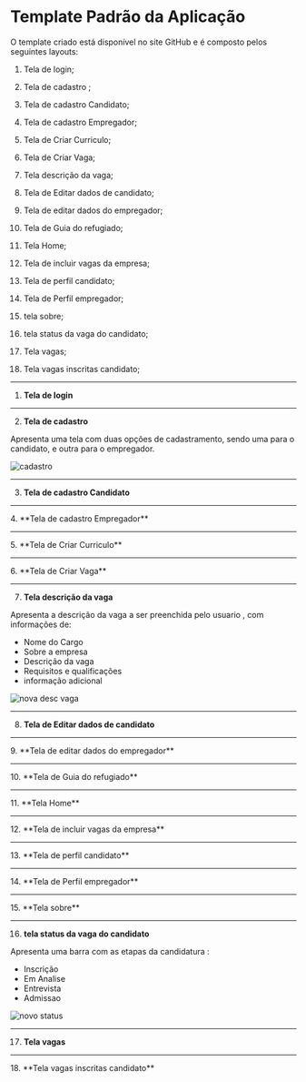 # Template Padrão da Aplicação



O template criado está disponível no site GitHub e é composto pelos seguintes layouts:

1. Tela de login;  

2. Tela de cadastro ;

3. Tela de cadastro Candidato; 

4. Tela de cadastro Empregador;

5. Tela de Criar Curriculo;

6. Tela de Criar Vaga;

7. Tela descrição da vaga; 

8. Tela de Editar dados de candidato;

9. Tela de editar dados do empregador;

10. Tela de Guia do refugiado; 

11. Tela Home;

12. Tela de incluir vagas da empresa;

13. Tela de perfil candidato;
  
14. Tela de Perfil empregador;
 
15. tela sobre;
 
16. tela status da vaga do candidato;
 
17. Tela vagas;

18. Tela vagas inscritas candidato;
<Hr>

1. **Tela de login**

<Hr>

2. **Tela de cadastro**

Apresenta uma tela com duas opções de cadastramento, sendo uma para o candidato, e outra para o empregador.
   
![cadastro](https://github.com/user-attachments/assets/924eda72-d426-4533-a9b2-a4e9703dcf3a)
   
<Hr>

3. **Tela de cadastro Candidato**
<Hr>
4. **Tela de cadastro Empregador**
<Hr>
5. **Tela de Criar Curriculo**
<Hr>
6. **Tela de Criar Vaga**

<Hr>

7. **Tela descrição da vaga** 

Apresenta a descrição da vaga a ser preenchida pelo usuario , com informações de:

- Nome do Cargo
- Sobre a empresa
- Descrição da vaga
- Requisitos e qualificações
- informação adicional

![nova desc vaga](https://github.com/user-attachments/assets/f2a3c677-6179-463f-a8be-979fe6e8c5ad)

<Hr>

8. **Tela de Editar dados de candidato**
<Hr>
9. **Tela de editar dados do empregador**
<Hr>
10. **Tela de Guia do refugiado**
<Hr>
11. **Tela Home**
<Hr>
12. **Tela de incluir vagas da empresa**
<Hr>
13. **Tela de perfil candidato**
<Hr>
14. **Tela de Perfil empregador**
<Hr>
15. **Tela sobre**

<Hr>

16. **tela status da vaga do candidato**

Apresenta uma barra com as etapas da candidatura :
    
- Inscrição
- Em Analise
- Entrevista
- Admissao
      
![novo status](https://github.com/user-attachments/assets/3b3153d3-af08-4728-af9c-f0d100d505da)

<Hr>

17. **Tela vagas**
<Hr>
18. **Tela vagas inscritas candidato**
                                 
